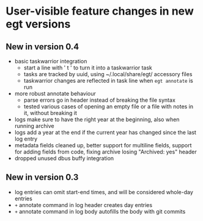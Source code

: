 # User-visible feature changes in new egt versions

## New in version 0.4

 - basic taskwarrior integration
    - start a line with ' t ' to turn it into a taskwarrior task
    - tasks are tracked by uuid, using ~/.local/share/egt/ accessory files
    - taskwarrior changes are reflected in task line when `egt annotate` is run
 - more robust annotate behaviour
    - parse errors go in header instead of breaking the file syntax
    - tested various cases of opening an empty file or a file with notes in it,
      without breaking it
 - logs make sure to have the right year at the beginning, also when running
   archive
 - logs add a year at the end if the current year has changed since the last
   log entry
 - metadata fields cleaned up, better support for multiline fields, support for
   adding fields from code, fixing archive losing "Archived: yes" header
 - dropped unused dbus buffy integration

## New in version 0.3

 - log entries can omit start-end times, and will be considered whole-day
   entries
 - `+` annotate command in log header creates day entries
 - `+` annotate command in log body autofills the body with git commits
